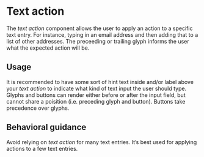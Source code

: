 # Text action
The *text action* component allows the user to apply an action to a specific text entry. For instance, typing in an email address and then adding that to a list of other addresses. The preceeding or trailing glyph informs the user what the expected action will be.

## Usage
It is recommended to have some sort of hint text inside and/or label above your *text action* to indicate what kind of text input the user should type. Glyphs and buttons can render either before or after the input field, but cannot share a poisition (i.e. preceding glyph and button). Buttons take precedence over glyphs.

## Behavioral guidance
Avoid relying on *text action* for many text entries. It’s best used for applying actions to a few text entries.
